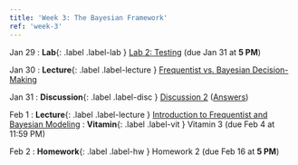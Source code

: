 ```yaml
---
title: 'Week 3: The Bayesian Framework'
ref: 'week-3'
---
```


Jan 29
: **Lab**{: .label .label-lab } [Lab 2: Testing](https://data102.datahub.berkeley.edu/hub/user-redirect/git-pull?repo=https%3A%2F%2Fgithub.com%2Fds-102%2Fsp24-materials&urlpath=lab%2Ftree%2Fsp24-materials%2Flab%2Flab02%2Flab02.ipynb&branch=main) (due Jan 31 at **5 PM**)

Jan 30
: **Lecture**{: .label .label-lecture } [Frequentist vs. Bayesian Decision-Making](lecture/lec05)

Jan 31
: **Discussion**{: .label .label-disc } [Discussion 2](https://drive.google.com/file/d/13-AnTTaff83boCdlCUomUCGzvVzWtgAw/view?usp=sharing) ([Answers](https://drive.google.com/file/d/1mH9qFOBvOzZIGGg9O-O9B0dS1pav1SEt/view?usp=sharing))

Feb 1
: **Lecture**{: .label .label-lecture } [Introduction to Frequentist and Bayesian Modeling](lecture/lec06)
: **Vitamin**{: .label .label-vit } Vitamin 3 (due Feb 4 at 11:59 PM)

Feb 2
: **Homework**{: .label .label-hw } Homework 2 (due Feb 16 at **5 PM**)
